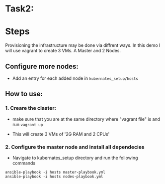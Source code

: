 # Task2:


# Steps 

Provisioning the infrastructure may be done via diffrent ways. In this demo I will use vagrant to create 3 VMs. A Master and 2 Nodes.

## Configure more nodes:

- Add an entry for each added node in ``` kubernates_setup/hosts ```



## How to use:

### 1. Creare the claster:

- make sure that you are at the same directory where "vagrant file" is and run ```vagrant up```

- This will create 3 VMs of '2G RAM and 2 CPUs'

### 2. Configure the master node and install all dependecies

- Navigate to kubernates_setup directory and run the following commands

```
ansible-playbook -i hosts master-playbook.yml
ansible-playbook -i hosts nodes-playbook.yml
```